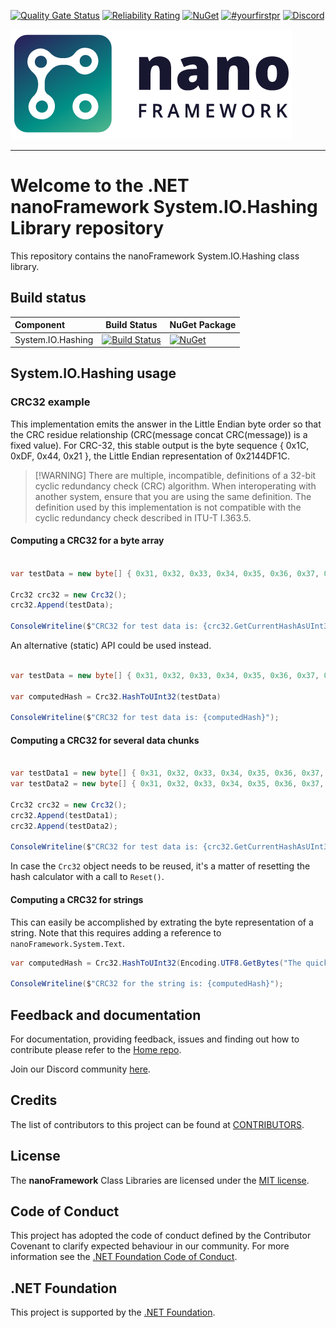 [![Quality Gate Status](https://sonarcloud.io/api/project_badges/measure?project=nanoframework_System.IO.Hashing&metric=alert_status)](https://sonarcloud.io/dashboard?id=nanoframework_System.IO.Hashing) [![Reliability Rating](https://sonarcloud.io/api/project_badges/measure?project=nanoframework_System.IO.Hashing&metric=reliability_rating)](https://sonarcloud.io/dashboard?id=nanoframework_System.IO.Hashing) [![NuGet](https://img.shields.io/nuget/dt/nanoFramework.System.IO.Hashing.svg?label=NuGet&style=flat&logo=nuget)](https://www.nuget.org/packages/nanoFramework.System.IO.Hashing/) [![#yourfirstpr](https://img.shields.io/badge/first--timers--only-friendly-blue.svg)](https://github.com/nanoframework/Home/blob/main/CONTRIBUTING.md) [![Discord](https://img.shields.io/discord/478725473862549535.svg?logo=discord&logoColor=white&label=Discord&color=7289DA)](https://discord.gg/gCyBu8T)

![nanoFramework logo](https://raw.githubusercontent.com/nanoframework/Home/main/resources/logo/nanoFramework-repo-logo.png)

-----

# Welcome to the .NET **nanoFramework** System.IO.Hashing Library repository

This repository contains the nanoFramework System.IO.Hashing class library.

## Build status

| Component | Build Status | NuGet Package |
|:-|---|---|
| System.IO.Hashing | [![Build Status](https://dev.azure.com/nanoframework/System.IO.Hashing/_apis/build/status%2Fnanoframework.System.IO.Hashing?branchName=main)](https://dev.azure.com/nanoframework/System.IO.Hashing/_build/latest?definitionId=102&branchName=main) | [![NuGet](https://img.shields.io/nuget/v/nanoFramework.System.IO.Hashing.svg?label=NuGet&style=flat&logo=nuget)](https://www.nuget.org/packages/nanoFramework.System.IO.Hashing/) |

## System.IO.Hashing usage

### CRC32 example

This implementation emits the answer in the Little Endian byte order so that the CRC residue relationship (CRC(message concat CRC(message)) is a fixed value). For CRC-32, this stable output is the byte sequence { 0x1C, 0xDF, 0x44, 0x21 }, the Little Endian representation of 0x2144DF1C.

> [!WARNING] There are multiple, incompatible, definitions of a 32-bit cyclic redundancy check (CRC) algorithm. When interoperating with another system, ensure that you are using the same definition. The definition used by this implementation is not compatible with the cyclic redundancy check described in ITU-T I.363.5.

#### Computing a CRC32 for a byte array

```csharp

var testData = new byte[] { 0x31, 0x32, 0x33, 0x34, 0x35, 0x36, 0x37, 0x38, 0x39, 0x26, 0x39, 0xF4, 0xCB };

Crc32 crc32 = new Crc32();
crc32.Append(testData);

ConsoleWriteline($"CRC32 for test data is: {crc32.GetCurrentHashAsUInt32()}");
```

An alternative (static) API could be used instead.

```csharp

var testData = new byte[] { 0x31, 0x32, 0x33, 0x34, 0x35, 0x36, 0x37, 0x38, 0x39, 0x26, 0x39, 0xF4, 0xCB };

var computedHash = Crc32.HashToUInt32(testData)

ConsoleWriteline($"CRC32 for test data is: {computedHash}");
```

#### Computing a CRC32 for several data chunks

```csharp

var testData1 = new byte[] { 0x31, 0x32, 0x33, 0x34, 0x35, 0x36, 0x37, 0x38, 0x39, 0x26, 0x39, 0xF4, 0xCB };
var testData2 = new byte[] { 0x31, 0x32, 0x33, 0x34, 0x35, 0x36, 0x37, 0x38, 0x39, 0xD9, 0xC6, 0x0B, 0x34 },

Crc32 crc32 = new Crc32();
crc32.Append(testData1);
crc32.Append(testData2);

ConsoleWriteline($"CRC32 for test data is: {crc32.GetCurrentHashAsUInt32()}");
```

In case the `Crc32` object needs to be reused, it's a matter of resetting the hash calculator with a call to `Reset()`.

#### Computing a CRC32 for strings

This can easily be accomplished by extrating the byte representation of a string. Note that this requires adding a reference to `nanoFramework.System.Text`.

```csharp
var computedHash = Crc32.HashToUInt32(Encoding.UTF8.GetBytes("The quick brown fox jumps over the lazy dog"))

ConsoleWriteline($"CRC32 for the string is: {computedHash}");
```

## Feedback and documentation

For documentation, providing feedback, issues and finding out how to contribute please refer to the [Home repo](https://github.com/nanoframework/Home).

Join our Discord community [here](https://discord.gg/gCyBu8T).

## Credits

The list of contributors to this project can be found at [CONTRIBUTORS](https://github.com/nanoframework/Home/blob/main/CONTRIBUTORS.md).

## License

The **nanoFramework** Class Libraries are licensed under the [MIT license](LICENSE.md).

## Code of Conduct

This project has adopted the code of conduct defined by the Contributor Covenant to clarify expected behaviour in our community.
For more information see the [.NET Foundation Code of Conduct](https://dotnetfoundation.org/code-of-conduct).

## .NET Foundation

This project is supported by the [.NET Foundation](https://dotnetfoundation.org).
